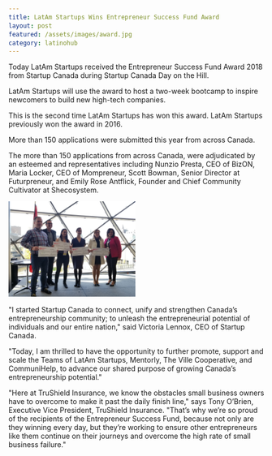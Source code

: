 ```yaml
---
title: LatAm Startups Wins Entrepreneur Success Fund Award
layout: post
featured: /assets/images/award.jpg
category: latinohub
---
```

<p>
Today LatAm Startups received the Entrepreneur Success Fund Award 2018 from Startup Canada during Startup Canada Day on the Hill.
</p>

<p>
LatAm Startups will use the award to host a two-week bootcamp to inspire newcomers to build new high-tech companies.
</p>

<p>
This is the second time LatAm Startups has won this award. LatAm Startups previously won the award in 2016.
</p>

<p>
More than 150 applications were submitted this year from across Canada.
</p>
<!--more-->

<p>
The more than 150 applications from across Canada, were adjudicated by an esteemed and representatives including Nunzio Presta, CEO of BizON, Maria Locker, CEO of Mompreneur, Scott Bowman, Senior Director at Futurpreneur, and Emily Rose Antflick, Founder and Chief Community Cultivator at Shecosystem.
</p>

<p>
<img src="/assets/images/award1.jpg" width=250 class=left alt="LatAm Startups receives award"></img>
</p>


<p>
"I started Startup Canada to connect, unify and strengthen Canada’s entrepreneurship community; to unleash the entrepreneurial potential of individuals and our entire nation," said Victoria Lennox, CEO of Startup Canada.
</p>

<p>
"Today, I am thrilled to have the opportunity to further promote, support and scale the Teams of LatAm Startups, Mentorly, The Ville Cooperative, and CommuniHelp, to advance our shared purpose of growing Canada’s entrepreneurship potential."
</p>

<p>
"Here at TruShield Insurance, we know the obstacles small business owners have to overcome to make it past the daily finish line," says Tony O’Brien, Executive Vice President, TruShield Insurance. "That’s why we’re so proud of the recipients of the Entrepreneur Success Fund, because not only are they winning every day, but they’re working to ensure other entrepreneurs like them continue on their journeys and overcome the high rate of small business failure."
</p>

